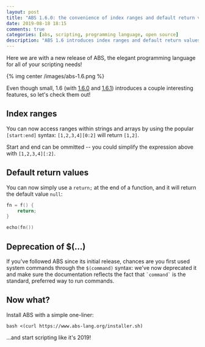 ```yaml
---
layout: post
title: "ABS 1.6.0: the convenience of index ranges and default return values"
date: 2019-08-18 18:15
comments: true
categories: [abs, scripting, programming language, open source]
description: "ABS 1.6 introduces index ranges and default return values (null), two very convenient features."
---
```


Here we are with a new release of ABS, the elegant programming language
for all of your scripting needs!

{% img center /images/abs-1.6.png %}

Even though small, 1.6 (with [1.6.0](https://github.com/abs-lang/abs/releases/tag/1.6.0)
and [1.6.1](https://github.com/abs-lang/abs/releases/tag/1.6.1)) introduces a
couple interesting features, so let's check them out!

<!-- more -->

## Index ranges

You can now access ranges within strings and arrays by using the
popular `[start:end]` syntax: `[1,2,3,4][0:2]` will return `[1,2]`.

Start and end can be ommitted -- you could simplify the expression
above with `[1,2,3,4][:2]`.

## Default return values

You can now simply use a `return;` at the end of a function, and
it will return the default value `null`:

``` go
fn = f() {
    return;
}

echo(fn())
```

## Deprecation of $(...)

If you've followed ABS since its initial release, chances are you first
used system commands through the `$(command)` syntax: we've now deprecated
it and make sure the documentation reflects the fact that `` `command` ``
is the standard, preferred way to run commands.

## Now what?

Install ABS with a simple one-liner:

```
bash <(curl https://www.abs-lang.org/installer.sh)
```

...and start scripting like it's 2019!